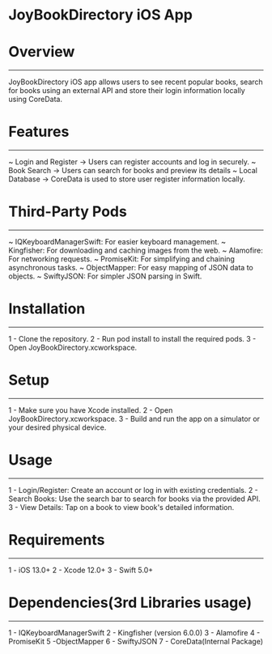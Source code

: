 # JoyBookDirectory iOS App

# Overview
-----------
JoyBookDirectory iOS app allows users to see recent popular books, search for books using an external API and store their login information locally using CoreData.


# Features
----------
~ Login and Register -> Users can register accounts and log in securely.
~ Book Search -> Users can search for books and preview its details
~ Local Database -> CoreData is used to store user register information locally.


# Third-Party Pods
------------------
~ IQKeyboardManagerSwift: For easier keyboard management.
~ Kingfisher: For downloading and caching images from the web.
~ Alamofire: For networking requests.
~ PromiseKit: For simplifying and chaining asynchronous tasks.
~ ObjectMapper: For easy mapping of JSON data to objects.
~ SwiftyJSON: For simpler JSON parsing in Swift.


# Installation
--------------
1 - Clone the repository.
2 - Run pod install to install the required pods.
3 - Open JoyBookDirectory.xcworkspace.


# Setup
-------
1 - Make sure you have Xcode installed.
2 - Open JoyBookDirectory.xcworkspace.
3 - Build and run the app on a simulator or your desired physical device.


# Usage
-------
1 - Login/Register: Create an account or log in with existing credentials.
2 - Search Books: Use the search bar to search for books via the provided API.
3 - View Details: Tap on a book to view book's detailed information.


# Requirements
--------------
1 - iOS 13.0+
2 - Xcode 12.0+
3 - Swift 5.0+


# Dependencies(3rd Libraries usage)
-----------------------------------
1 - IQKeyboardManagerSwift
2 - Kingfisher (version 6.0.0)
3 - Alamofire
4 - PromiseKit
5 -ObjectMapper
6 - SwiftyJSON
7 - CoreData(Internal Package)
